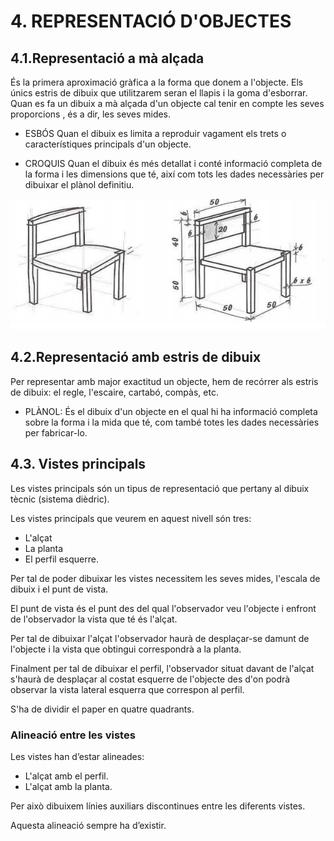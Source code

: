 # 4. REPRESENTACIÓ D'OBJECTES

## 4.1.Representació a mà alçada

És la primera aproximació gràfica a la forma que donem a l'objecte. Els únics estris de dibuix que utilitzarem seran el llapis i la goma d'esborrar. Quan es fa un dibuix a mà alçada d'un objecte cal tenir en compte les seves proporcions , és a dir, les seves mides.

- ESBÓS Quan el dibuix es limita a reproduir vagament els trets o característiques principals d'un
objecte.

- CROQUIS Quan el dibuix és més detallat i conté informació completa de la forma i les
dimensions que té, així com tots les dades necessàries per dibuixar el plànol definitiu.

![](img/2019-10-10-08-33-31.png)

## 4.2.Representació amb estris de dibuix

Per representar amb major exactitud un objecte, hem de recórrer als estris de dibuix: el regle,
l'escaire, cartabó, compàs, etc.

- PLÀNOL: És el dibuix d'un objecte en el qual hi ha informació completa sobre la forma i la mida
que té, com també totes les dades necessàries per fabricar-lo.

## 4.3. Vistes principals

Les vistes principals són un tipus de representació que pertany al dibuix tècnic (sistema dièdric).

Les vistes principals que veurem en aquest nivell són tres: 

- L'alçat
- La planta
- El perfil esquerre.

Per tal de poder dibuixar les vistes necessitem les seves mides, l'escala de dibuix i el punt de
vista.

El punt de vista és el punt des del qual l'observador veu l'objecte i enfront de l'observador la vista que té és l'alçat. 

Per tal de dibuixar l'alçat l'observador haurà de desplaçar-se damunt de l'objecte i la vista que obtingui correspondrà a la planta. 

Finalment per tal de dibuixar el perfil, l'observador situat davant de l'alçat s'haurà de desplaçar al costat esquerre de l'objecte des d'on podrà observar la vista lateral esquerra que correspon al perfil. 

S'ha de dividir el paper en quatre quadrants.

### Alineació entre les vistes

Les vistes han d’estar alineades: 

- L'alçat amb el perfil.
- L'alçat amb la planta.

Per això dibuixem línies auxiliars discontinues entre les diferents vistes.

Aquesta alineació sempre ha d’existir.

